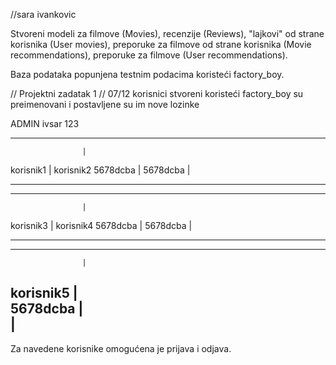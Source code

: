 //sara ivankovic

Stvoreni modeli za 
filmove (Movies), 
recenzije (Reviews), 
"lajkovi" od strane korisnika (User movies),
preporuke za filmove od strane korisnika (Movie recommendations),
preporuke za filmove (User recommendations).

Baza podataka popunjena testnim podacima koristeći factory_boy.

// Projektni zadatak 1
//  07/12
korisnici stvoreni koristeći factory_boy su preimenovani i postavljene su im nove lozinke

ADMIN
ivsar
123

-------------------   -------------------
                    |
korisnik1           |   korisnik2
5678dcba            |   5678dcba
                    |
-------------------   -------------------
-------------------   -------------------
                    |
korisnik3           |   korisnik4
5678dcba            |   5678dcba
                    |
-------------------   -------------------
-------------------   
                    |
korisnik5           |   
5678dcba            |   
                    |
------------------- 

Za navedene korisnike omogućena je prijava i odjava.
